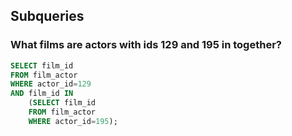 ## Subqueries

### What films are actors with ids 129 and 195 in together?

``` sql
SELECT film_id 
FROM film_actor 
WHERE actor_id=129
AND film_id IN 
	(SELECT film_id 
	FROM film_actor 
	WHERE actor_id=195);

```
